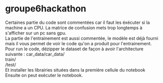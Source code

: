 # groupe6hackathon

Certaines partie du code sont commentées car il faut les éxécuter si la machine a un CPU. La matrice de confusion mets trop longtemps à s'afficher sur un pc sans gpu.  
La partie de l'entrainement est aussi commentée, le modèle est déjà fourni mais il vous permet de voir le code qu'on a produit pour l'entrainement.  
Pour run le code, dézipper le dataset de façon à avoir l'architecture suivante :   car_data/car_data/  
                                                                                                    train/  
                                                                                                    /test/  
Et installer les librairies situées dans la première cellule du notebook  
Ensuite on peut exécuter le notebook.  
                    